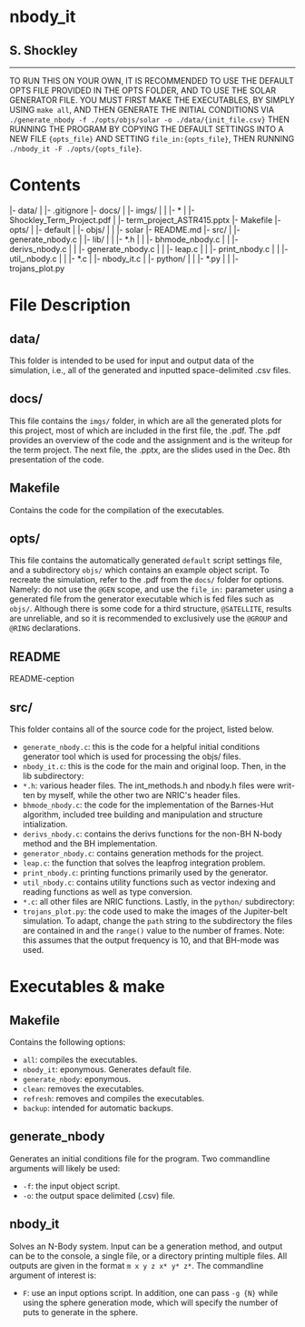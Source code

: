 nbody_it
======================
S. Shockley
-----------------------
***

TO RUN THIS ON YOUR OWN, IT IS RECOMMENDED TO USE THE DEFAULT OPTS FILE 
PROVIDED IN THE OPTS FOLDER, AND TO USE THE SOLAR GENERATOR FILE. YOU
MUST FIRST MAKE THE EXECUTABLES, BY SIMPLY USING `make all`, AND THEN
GENERATE THE INITIAL CONDITIONS VIA 
`./generate_nbody -f ./opts/objs/solar -o ./data/{init_file.csv}`
THEN RUNNING THE PROGRAM BY COPYING THE DEFAULT SETTINGS INTO A NEW 
FILE `{opts_file}` AND SETTING `file_in:{opts_file}`, THEN RUNNING
`./nbody_it -F ./opts/{opts_file}`.

Contents
========
|- data/
|  |- .gitignore
|- docs/
|  |- imgs/
|  |  |- *
|  |- Shockley_Term_Project.pdf
|  |- term_project_ASTR415.pptx
|- Makefile
|- opts/
|  |- default
|  |- objs/
|  |  |- solar
|- README.md
|- src/
|  |- generate_nbody.c
|  |- lib/
|  |  |- *.h
|  |  |- bhmode_nbody.c
|  |  |- derivs_nbody.c
|  |  |- generate_nbody.c
|  |  |- leap.c
|  |  |- print_nbody.c
|  |  |- util_.nbody.c
|  |  |- *.c
|  |- nbody_it.c
|  |- python/
|  |  |- *.py
|  |  |- trojans_plot.py

File Description
================
data/
-----
  This folder is intended to be used for input and output data of the 
  simulation, i.e., all of the generated and inputted space-delimited .csv
  files.

docs/
-------------
  This file contains the `imgs/` folder, in which are all the generated plots
  for this project, most of which are included in the first file, the .pdf.
  The .pdf provides an overview of the code and the assignment and is the
  writeup for the term project. The next file, the .pptx, are the slides used
  in the Dec. 8th presentation of the code.

Makefile
--------
  Contains the code for the compilation of the executables.

opts/
-----
  This file contains the automatically generated `default` script settings file,
  and a subdirectory `objs/` which contains an example object script. To recreate
  the simulation, refer to the .pdf from the `docs/` folder for options. Namely:
  do not use the `@GEN` scope, and use the `file_in:` parameter using a generated
  file from the generator executable which is fed files such as `objs/`. Although
  there is some code for a third structure, `@SATELLITE`, results are unreliable,
  and so it is recommended to exclusively use the `@GROUP` and `@RING` 
  declarations.

README
------
  README-ception

src/
----
  This folder contains all of the source code for the project, listed below.
   - `generate_nbody.c`: this is the code for a helpful initial conditions
     generator tool which is used for processing the objs/ files.
   - `nbody_it.c`: this is the code for the main and original loop.
  Then, in the lib subdirectory:
   - `*.h`: various header files. The int_methods.h and nbody.h files were writ-
     ten by myself, while the other two are NRIC's header files.
   - `bhmode_nbody.c`: the code for the implementation of the Barnes-Hut 
     algorithm, included tree building and manipulation and structure
     intialization.
   - `derivs_nbody.c`: contains the derivs functions for the non-BH N-body method
     and the BH implementation.
   - `generator_nbody.c`: contains generation methods for the project.
   - `leap.c`: the function that solves the leapfrog integration problem.
   - `print_nbody.c`: printing functions primarily used by the generator.
   - `util_nbody.c`: contains utility functions such as vector indexing and
     reading functions as well as type conversion.
   - `*.c`: all other files are NRIC functions.
  Lastly, in the `python/` subdirectory:
   - `trojans_plot.py`: the code used to make the images of the Jupiter-belt
     simulation. To adapt, change the `path` string to the subdirectory
     the files are contained in and the `range()` value to the number of frames.
     Note: this assumes that the output frequency is 10, and that BH-mode was
     used.

Executables & make
==================

Makefile
--------
  Contains the following options:
  - `all`: compiles the executables.
  - `nbody_it`: eponymous. Generates default file.
  - `generate_nbody`: eponymous.
  - `clean`: removes the executables.
  - `refresh`: removes and compiles the executables.
  - `backup`: intended for automatic backups.

generate_nbody
--------------
  Generates an initial conditions file for the program. Two commandline 
  arguments will likely be used:
  - `-f`: the input object script.
  - `-o`: the output space delimited (.csv) file.

nbody_it
-----------
  Solves an N-Body system. Input can be a generation method, and output can be
  to the console, a single file, or a directory printing multiple files. All
  outputs are given in the format `m x y z x* y* z*`. The commandline argument
  of interest is:
  - `F`: use an input options script.
  In addition, one can pass `-g {N}` while using the sphere generation mode,
  which will specify the number of puts to generate in the sphere.